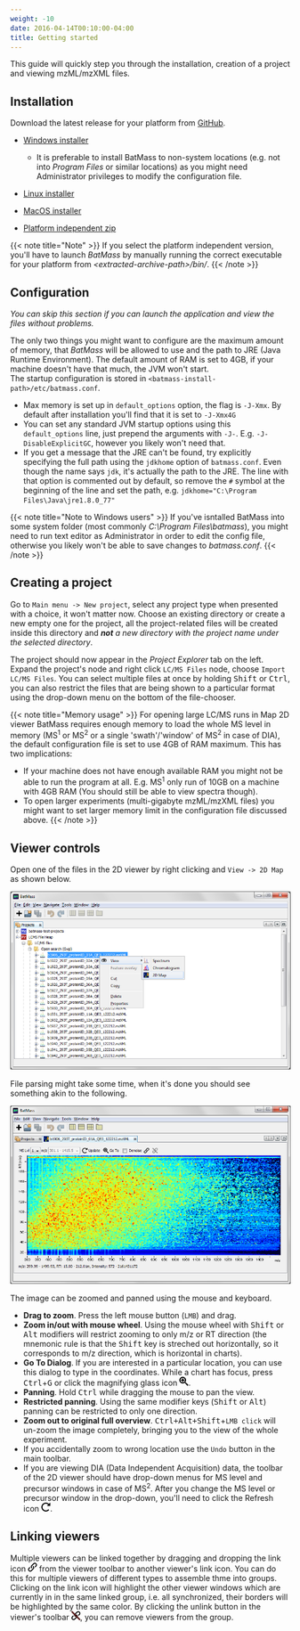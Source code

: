 ```yaml
---
weight: -10
date: 2016-04-14T00:10:00-04:00
title: Getting started
---
```


This guide will quickly step you through the installation, creation of a project and viewing mzML/mzXML files.

## Installation
Download the latest release for your platform from [GitHub](https://github.com/chhh/batmass/releases/latest).  

- [Windows installer](https://github.com/chhh/batmass/releases/download/v.0.04/batmass-windows.exe)
  - It is preferable to install BatMass to non-system locations (e.g. not into _Program Files_ or similar locations) as you might need Administrator privileges to modify the configuration file.

- [Linux installer](https://github.com/chhh/batmass/releases/download/v.0.04/batmass-linux.sh)

- [MacOS installer](https://github.com/chhh/batmass/releases/download/v.0.04/batmass-macosx.tgz)

- [Platform independent zip](https://github.com/chhh/batmass/releases/download/v.0.04/batmass.zip)

{{< note title="Note" >}}
If you select the platform independent version, you'll have to launch _BatMass_ by manually running the correct executable for your platform from _&lt;extracted-archive-path&gt;/bin/_.
{{< /note >}}


## Configuration
_You can skip this section if you can launch the application and view the files without problems._

The only two things you might want to configure are the maximum amount of memory, that _BatMass_ will be allowed to use and the path to JRE (Java Runtime Environment). The default amount of RAM is set to 4GB, if your machine doesn't have that much, the JVM won't start.  
The startup configuration is stored in `<batmass-install-path>/etc/batmass.conf`.

- Max memory is set up in `default_options` option, the flag is `-J-Xmx`. By default after installation you'll find that it is set to `-J-Xmx4G`
- You can set any standard JVM startup options using this `default_options` line, just prepend the arguments with `-J-`. E.g. `-J-DisableExplicitGC`, however you likely won't need that.
- If you get a message that the JRE can't be found, try explicitly specifying the full path using the `jdkhome` option of `batmass.conf`. Even though the name says `jdk`, it's actually the path to the JRE. The line with that option is commented out by default, so remove the `#` symbol at the beginning of the line and set the path, e.g. `jdkhome="C:\Program Files\Java\jre1.8.0_77"`

{{< note title="Note to Windows users" >}}
If you've isntalled BatMass into some system folder (most commonly _C:\Program Files\batmass_), you might need to run text editor as Administrator in order to edit the config file, otherwise you likely won't be able to save changes to _batmass.conf_.
{{< /note >}}


## Creating a project
Go to `Main menu -> New project`, select any project type when presented with a choice, it won't matter now. Choose an existing directory or create a new empty one for the project, all the project-related files will be created inside this directory and ***not*** _a new directory with the project name under the selected directory_.

The project should now appear in the _Project Explorer_ tab on the left. Expand the project's node and right click `LC/MS Files` node, choose `Import LC/MS Files`. You can select multiple files at once by holding <kbd>Shift</kbd> or <kbd>Ctrl</kbd>, you can also restrict the files that are being shown to a particular format using the drop-down menu on the bottom of the file-chooser.

{{< note title="Memory usage" >}}
For opening large LC/MS runs in Map 2D viewer BatMass requires enough memory to load the whole MS level in memory (MS<sup>1</sup> or MS<sup>2</sup> or a single 'swath'/'window' of MS<sup>2</sup> in case of DIA), the default configuration file is set to use 4GB of RAM maximum. This has two implications:

 - If your machine does not have enough available RAM you might not be able to run the program at all. E.g. MS<sup>1</sup> only run of 10GB on a machine with 4GB RAM (You should still be able to view spectra though).
 - To open larger experiments (multi-gigabyte mzML/mzXML files) you might want to set larger memory limit in the configuration file discussed above.
{{< /note >}}


## Viewer controls
Open one of the files in the 2D viewer by right clicking and `View -> 2D Map` as shown below.  

![Open a file as a 2D Map](/images/getting-started/view-file.png)  

File parsing might take some time, when it's done you should see something akin to the following.  

![Map 2D viewer](/images/getting-started/standard-lcms-run-map2d.png)  

The image can be zoomed and panned using the mouse and keyboard.

- **Drag to zoom**. Press the left mouse button (`LMB`) and drag.
- **Zoom in/out with mouse wheel**. Using the mouse wheel with <kbd>Shift</kbd> or <kbd>Alt</kbd> modifiers will restrict zooming to only m/z or RT direction (the mnemonic rule is that the <kbd>Shift</kbd> key is streched out horizontally, so it corresponds to m/z direction, which is horizontal in charts).
- **Go To Dialog**. If you are interested in a particular location, you can use this dialog to type in the coordinates. While a chart has focus, press <kbd>Ctrl</kbd>+<kbd>G</kbd> or click the magnifying glass icon ![Link icon](/images/getting-started/icon_zoom.png).
- **Panning**. Hold <kbd>Ctrl</kbd> while dragging the mouse to pan the view.
- **Restricted panning**. Using the same modifier keys (<kbd>Shift</kbd> or <kbd>Alt</kbd>) panning can be restricted to only one direction.
- **Zoom out to original full overview**. <kbd>Ctrl+Alt+Shift</kbd>+`LMB click` will un-zoom the image completely, bringing you to the view of the whole experiment.
- If you accidentally zoom to wrong location use the `Undo` button in the main toolbar.
- If you are viewing DIA (Data Independent Acquisition) data, the toolbar of the 2D viewer should have drop-down menus for MS level and precursor windows in case of MS<sup>2</sup>. After you change the MS level or precursor window in the drop-down, you'll need to click the Refresh icon ![Refresh icon](/images/getting-started/icon_update.png).


## Linking viewers
Multiple viewers can be linked together by dragging and dropping the link icon ![Link icon](/images/getting-started/icon_link.png) from the viewer toolbar to another viewer's link icon. You can do this for multiple viewers of different types to assemble thme into groups. Clicking on the link icon will highlight the other viewer windows which are currently in in the same linked group, i.e. all synchronized, their borders will be highlighted by the same color. By clicking the unlink button in the viewer's toolbar ![Link icon](/images/getting-started/icon_unlink.png), you can remove viewers from the group.
